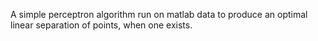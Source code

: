A simple perceptron algorithm run on matlab data to produce an optimal linear separation of points, when one exists.